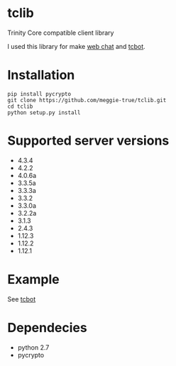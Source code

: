 tclib
=====

Trinity Core compatible client library

I used this library for make [web chat](https://www.corechat.eu/) and [tcbot](https://github.com/meggie-true/tcbot).

Installation
============
    pip install pycrypto
    git clone https://github.com/meggie-true/tclib.git
    cd tclib
    python setup.py install

Supported server versions
=========================
* 4.3.4
* 4.2.2
* 4.0.6a
* 3.3.5a
* 3.3.3a
* 3.3.2
* 3.3.0a
* 3.2.2a
* 3.1.3
* 2.4.3
* 1.12.3
* 1.12.2
* 1.12.1

Example
=======
See [tcbot](https://github.com/meggie-true/tcbot)

Dependecies
===========
* python 2.7
* pycrypto
